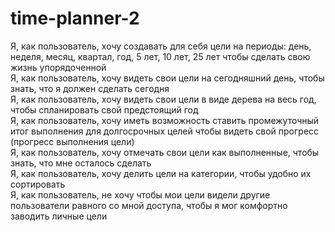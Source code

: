 # time-planner-2
Я, как пользователь, хочу создавать для себя цели на периоды: день, неделя, месяц, квартал, год, 5 лет, 10 лет, 25 лет чтобы сделать свою жизнь упорядоченной<br />
Я, как пользователь, хочу видеть свои цели на сегодняшний день, чтобы знать, что я должен сделать сегодня<br />
Я, как пользователь, хочу видеть свои цели в виде дерева на весь год, чтобы спланировать свой предстоящий год<br />
Я, как пользователь, хочу иметь возможность ставить промежуточный итог выполнения для долгосрочных целей чтобы видеть свой прогресс (прогресс выполнения цели)<br />
Я, как пользователь, хочу отмечать свои цели как выполненные, чтобы знать, что мне осталось сделать <br/>
Я, как пользователь, хочу делить цели на категории, чтобы удобно их сортировать <br/>
Я, как пользователь, не хочу чтобы мои цели видели другие пользователи равного со мной доступа, чтобы я мог комфортно заводить личные цели
